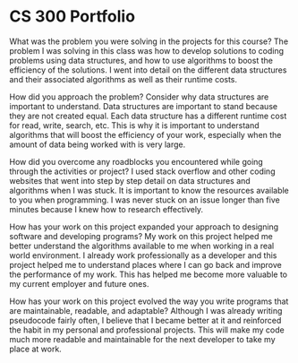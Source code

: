 # CS 300 Portfolio

What was the problem you were solving in the projects for this course?
The problem I was solving in this class was how to develop solutions to coding problems using data structures, and how to use algorithms to boost the efficiency of the solutions. I went into detail on the different data structures and their associated algorithms as well as their runtime costs.

How did you approach the problem? Consider why data structures are important to understand.
Data structures are important to stand because they are not created equal. Each data structure has a different runtime cost for read, write, search, etc. This is why it is important to understand algorithms that will boost the efficiency of your work, especially when the amount of data being worked with is very large.

How did you overcome any roadblocks you encountered while going through the activities or project?
I used stack overflow and other coding websites that went into step by step detail on data structures and algorithms when I was stuck. It is important to know the resources available to you when programming. I was never stuck on an issue longer than five minutes because I knew how to research effectively.

How has your work on this project expanded your approach to designing software and developing programs?
My work on this project helped me better understand the algorithms available to me when working in a real world environment. I already work professionally as a developer and this project helped me to understand places where I can go back and improve the performance of my work. This has helped me become more valuable to my current employer and future ones.

How has your work on this project evolved the way you write programs that are maintainable, readable, and adaptable?
Although I was already writing pseudocode fairly often, I believe that I became better at it and reinforced the habit in my personal and professional projects. This will make my code much more readable and maintainable for the next developer to take my place at work.